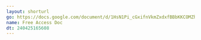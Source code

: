 ```yaml
---
layout: shorturl
go: https://docs.google.com/document/d/1HsN1Pi_cGxifnVkmZxdxfBBbKKCOMZhO1omNuxMkrjc/edit
name: Free Access Doc
dt: 240425165608
---
```

